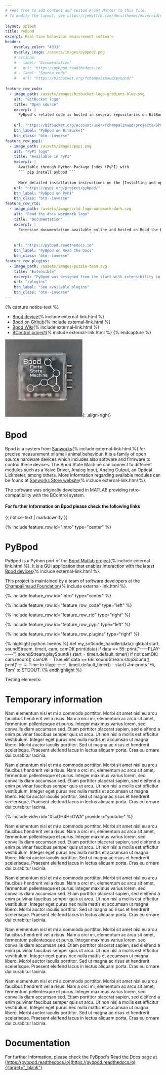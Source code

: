 ```yaml
---
# Feel free to add content and custom Front Matter to this file.
# To modify the layout, see https://jekyllrb.com/docs/themes/#overriding-theme-defaults

layout: splash
title: PyBpod
excerpt: Real-time behaviour measurement software
header:
    overlay_color: "#333"
    overlay_image: /assets/images/pybpod2.png
    # actions:
    # - label: "Documentation"
    #   url: "https://pybpod.readthedocs.io"
    # - label: "Source code"
    #   url: "https://bitbucket.org/fchampalimaud/pybpod/"

feature_row_code:
  - image_path: /assets/images/bitbucket-logo-gradient-blue.svg
    alt: "BitBucket logo"
    title: "Open source"
    excerpt: |
      PyBpod's related code is hosted in several repositories on BitBucket.

    url: "https://bitbucket.org/account/user/fchampalimaud/projects/BPOD"
    btn_label: "PyBpod on BitBucket"
    btn_class: "btn--inverse"
feature_row_pypi:
  - image_path: /assets/images/pypi.png
    alt: "PyPI logo"
    title: "Available in PyPI"
    excerpt: |
      Available through Python Package Index (PyPI) with  
      ``` pip install pybpod ```  

      More detailed installation instructions on the [Installing and updating](https://pybpod.readthedocs.io/en/v1.7.8/getting-started/install.html){:target="_blank"} <i class="fas fa-external-link-alt fa-xs"/> section of the documentation.
    url: "https://pypi.org/project/pybpod/"
    btn_label: "PyBpod on PyPI"
    btn_class: "btn--inverse"
feature_row_rtd:
  - image_path: /assets/images/rtd-logo-wordmark-dark.svg
    alt: "Read the docs wordmark logo"
    title: "Documentation"
    excerpt: |
      Extensive documentation available online and hosted on Read the Docs.


    url: "https://pybpod.readthedocs.io"
    btn_label: "PyBpod on Read the Docs"
    btn_class: "btn--inverse"
feature_row_plugins:
  - image_path: /assets/images/puzzle-team.svg
    title: "Extensible"
    excerpt: "PyBpod was designed from the start with extensibility in mind.You can use the plugins already developed to extend PyBpod's functionality or develop your own to fit your needs."
    url: "/plugins"
    btn_label: "See available plugins"
    btn_class: "btn--inverse"
---
```

{% capture notice-text %}
* [Bpod device](https://sanworks.io/shop/viewproduct?productID=1024){% include external-link.html %}
* [Bpod on Github](https://github.com/sanworks/Bpod){% include external-link.html %}
* [Bpod Wiki](https://sites.google.com/site/bpoddocumentation/){% include external-link.html %}
* [BControl project](http://brodywiki.princeton.edu/bcontrol/index.php/Main_Page/){% include external-link.html %}
{% endcapture %}

![bpod state machine](/assets/images/bpod.jpg){: .align-right}
# Bpod #
Bpod is a system from [Sanworks](https://sanworks.io){% include external-link.html %} for precise measurement of small animal behaviour. It is a family of open source hardware devices which includes also software and firmware to control these devices. The Bpod State Machine can connect to different modules
such as a Valve Driver, Analog Input, Analog Output, an Optical Lickmeter, among others. More information regarding available modules can be found at [Sanworks Store website](https://sanworks.io/shop/products.php?productFamily=bpod){% include external-link.html %}.

The software was originally developed in MATLAB providing retro-compatibility with the BControl system.

<div class="notice--info">
  <h4>For further information on Bpod please check the following links</h4>
  {{ notice-text | markdownify }}
</div>

{% include feature_row id="intro" type="center" %}

# PyBpod #
PyBpod is a Python port of the [Bpod Matlab project](https://github.com/sanworks/Bpod>){% include external-link.html %}. It is a GUI application that enables interaction with the latest [Bpod devices](https://sanworks.io/shop/products.php?productFamily=bpod){% include external-link.html %}.

This project is maintained by a team of software developers at the [Champalimaud Foundation](http://research.fchampalimaud.org){% include external-link.html %}.

{% include feature_row id="intro" type="center" %}

{% include feature_row id="feature_row_code" type="left" %}

{% include feature_row id="feature_row_rtd" type="right" %}

{% include feature_row id="feature_row_pypi" type="left" %}

{% include feature_row id="feature_row_plugins" type="right" %}



{% highlight python linenos %}
def my_softcode_handler(data):
    global start, soundStream, timeit, cam, camOK
    print(data)
    if data == 55:
        print("----PLAY-----")
        soundStream.playSound()
        start = timeit.default_timer()
        if not camOK:
            cam.record()
            camOK = True
    elif data == 66:
        soundStream.stopSound()
        print(':::::::::Time to stop:::::::::', timeit.default_timer() - start)
#=> prints 'Hi, Tom' to STDOUT.
{% endhighlight %}


Testing elements:

# Temporary information #
Nam elementum nisl et mi a commodo porttitor. Morbi sit amet nisl eu arcu faucibus hendrerit vel a risus. Nam a orci mi, elementum ac arcu sit amet, fermentum pellentesque et purus. Integer maximus varius lorem, sed convallis diam accumsan sed. Etiam porttitor placerat sapien, sed eleifend a enim pulvinar faucibus semper quis ut arcu. Ut non nisl a mollis est efficitur vestibulum. Integer eget purus nec nulla mattis et accumsan ut magna libero. Morbi auctor iaculis porttitor. Sed ut magna ac risus et hendrerit scelerisque. Praesent eleifend lacus in lectus aliquam porta. Cras eu ornare dui curabitur lacinia.

Nam elementum nisl et mi a commodo porttitor. Morbi sit amet nisl eu arcu faucibus hendrerit vel a risus. Nam a orci mi, elementum ac arcu sit amet, fermentum pellentesque et purus. Integer maximus varius lorem, sed convallis diam accumsan sed. Etiam porttitor placerat sapien, sed eleifend a enim pulvinar faucibus semper quis ut arcu. Ut non nisl a mollis est efficitur vestibulum. Integer eget purus nec nulla mattis et accumsan ut magna libero. Morbi auctor iaculis porttitor. Sed ut magna ac risus et hendrerit scelerisque. Praesent eleifend lacus in lectus aliquam porta. Cras eu ornare dui curabitur lacinia.

{% include video id="XsxDH4HcOWA" provider="youtube" %}

Nam elementum nisl et mi a commodo porttitor. Morbi sit amet nisl eu arcu faucibus hendrerit vel a risus. Nam a orci mi, elementum ac arcu sit amet, fermentum pellentesque et purus. Integer maximus varius lorem, sed convallis diam accumsan sed. Etiam porttitor placerat sapien, sed eleifend a enim pulvinar faucibus semper quis ut arcu. Ut non nisl a mollis est efficitur vestibulum. Integer eget purus nec nulla mattis et accumsan ut magna libero. Morbi auctor iaculis porttitor. Sed ut magna ac risus et hendrerit scelerisque. Praesent eleifend lacus in lectus aliquam porta. Cras eu ornare dui curabitur lacinia.

Nam elementum nisl et mi a commodo porttitor. Morbi sit amet nisl eu arcu faucibus hendrerit vel a risus. Nam a orci mi, elementum ac arcu sit amet, fermentum pellentesque et purus. Integer maximus varius lorem, sed convallis diam accumsan sed. Etiam porttitor placerat sapien, sed eleifend a enim pulvinar faucibus semper quis ut arcu. Ut non nisl a mollis est efficitur vestibulum. Integer eget purus nec nulla mattis et accumsan ut magna libero. Morbi auctor iaculis porttitor. Sed ut magna ac risus et hendrerit scelerisque. Praesent eleifend lacus in lectus aliquam porta. Cras eu ornare dui curabitur lacinia.

Nam elementum nisl et mi a commodo porttitor. Morbi sit amet nisl eu arcu faucibus hendrerit vel a risus. Nam a orci mi, elementum ac arcu sit amet, fermentum pellentesque et purus. Integer maximus varius lorem, sed convallis diam accumsan sed. Etiam porttitor placerat sapien, sed eleifend a enim pulvinar faucibus semper quis ut arcu. Ut non nisl a mollis est efficitur vestibulum. Integer eget purus nec nulla mattis et accumsan ut magna libero. Morbi auctor iaculis porttitor. Sed ut magna ac risus et hendrerit scelerisque. Praesent eleifend lacus in lectus aliquam porta. Cras eu ornare dui curabitur lacinia.

Nam elementum nisl et mi a commodo porttitor. Morbi sit amet nisl eu arcu faucibus hendrerit vel a risus. Nam a orci mi, elementum ac arcu sit amet, fermentum pellentesque et purus. Integer maximus varius lorem, sed convallis diam accumsan sed. Etiam porttitor placerat sapien, sed eleifend a enim pulvinar faucibus semper quis ut arcu. Ut non nisl a mollis est efficitur vestibulum. Integer eget purus nec nulla mattis et accumsan ut magna libero. Morbi auctor iaculis porttitor. Sed ut magna ac risus et hendrerit scelerisque. Praesent eleifend lacus in lectus aliquam porta. Cras eu ornare dui curabitur lacinia.


# Documentation #
For further information, please check the PyBpod's Read the Docs page at [https://pybpod.readthedocs.io](https://pybpod.readthedocs.io){:target="_blank"} 
